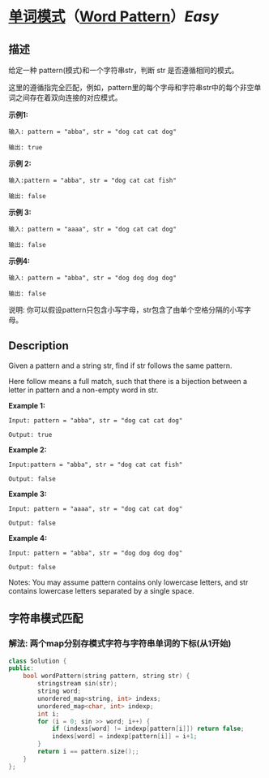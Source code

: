 # [单词模式](https://leetcode-cn.com/problems/word-pattern)（[Word Pattern](https://leetcode.com/problems/word-pattern)）*Easy*
## 描述
给定一种 pattern(模式)和一个字符串str，判断 str 是否遵循相同的模式。

这里的遵循指完全匹配，例如，pattern里的每个字母和字符串str中的每个非空单词之间存在着双向连接的对应模式。

**示例1:**
```
输入: pattern = "abba", str = "dog cat cat dog"

输出: true
```

**示例 2:**
```
输入:pattern = "abba", str = "dog cat cat fish"

输出: false
```

**示例 3:**
```
输入: pattern = "aaaa", str = "dog cat cat dog"

输出: false
```

**示例4:**
```
输入: pattern = "abba", str = "dog dog dog dog"

输出: false
```

说明:
你可以假设pattern只包含小写字母，str包含了由单个空格分隔的小写字母。

## Description
Given a pattern and a string str, find if str follows the same pattern.

Here follow means a full match, such that there is a bijection between a letter in pattern and a non-empty word in str.

**Example 1:**
```
Input: pattern = "abba", str = "dog cat cat dog"

Output: true
```

**Example 2:**
```
Input:pattern = "abba", str = "dog cat cat fish"

Output: false
```

**Example 3:**
```
Input: pattern = "aaaa", str = "dog cat cat dog"

Output: false
```

**Example 4:**
```
Input: pattern = "abba", str = "dog dog dog dog"

Output: false
```

Notes:
You may assume pattern contains only lowercase letters, and str contains lowercase letters separated by a single space.



## 字符串模式匹配
### 解法: 两个map分别存模式字符与字符串单词的下标(从1开始)
```c++
class Solution {
public:
    bool wordPattern(string pattern, string str) {
        stringstream sin(str);
        string word;
        unordered_map<string, int> indexs;
        unordered_map<char, int> indexp;
        int i;
        for (i = 0; sin >> word; i++) {
            if (indexs[word] != indexp[pattern[i]]) return false;
            indexs[word] = indexp[pattern[i]] = i+1;
        }
        return i == pattern.size();;
    }
};
```